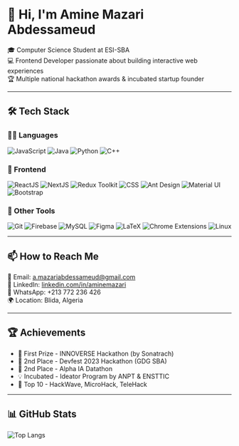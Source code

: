 # 👋 Hi, I'm Amine Mazari Abdessameud

🎓 Computer Science Student at ESI-SBA  
💻 Frontend Developer passionate about building interactive web experiences  
🏆 Multiple national hackathon awards & incubated startup founder  

---

## 🛠️ Tech Stack

### 👨‍💻 Languages
![JavaScript](https://img.shields.io/badge/-JavaScript-F7DF1E?logo=javascript&logoColor=black)
![Java](https://img.shields.io/badge/-Java-007396?logo=java&logoColor=white)
![Python](https://img.shields.io/badge/-Python-3776AB?logo=python&logoColor=white)
![C++](https://img.shields.io/badge/-C++-00599C?logo=cplusplus&logoColor=white)

### 🧩 Frontend
![ReactJS](https://img.shields.io/badge/-ReactJS-61DAFB?logo=react&logoColor=black)
![NextJS](https://img.shields.io/badge/-NextJS-000000?logo=next.js&logoColor=white)
![Redux Toolkit](https://img.shields.io/badge/-Redux_Toolkit-764ABC?logo=redux&logoColor=white)
![CSS](https://img.shields.io/badge/-CSS-1572B6?logo=css3&logoColor=white)
![Ant Design](https://img.shields.io/badge/-AntDesign-0170FE?logo=antdesign&logoColor=white)
![Material UI](https://img.shields.io/badge/-Material_UI-0081CB?logo=mui&logoColor=white)
![Bootstrap](https://img.shields.io/badge/-Bootstrap-563D7C?logo=bootstrap&logoColor=white)

### 🔧 Other Tools
![Git](https://img.shields.io/badge/-Git-F05032?logo=git&logoColor=white)
![Firebase](https://img.shields.io/badge/-Firebase-FFCA28?logo=firebase&logoColor=black)
![MySQL](https://img.shields.io/badge/-MySQL-4479A1?logo=mysql&logoColor=white)
![Figma](https://img.shields.io/badge/-Figma-F24E1E?logo=figma&logoColor=white)
![LaTeX](https://img.shields.io/badge/-LaTeX-008080?logo=latex&logoColor=white)
![Chrome Extensions](https://img.shields.io/badge/-Chrome_Extensions-4285F4?logo=googlechrome&logoColor=white)
![Linux](https://img.shields.io/badge/-Linux-FCC624?logo=linux&logoColor=black)

---

## 📫 How to Reach Me

📧 Email: [a.mazariabdessameud@gmail.com](mailto:a.mazariabdessameud@gmail.com)  
💼 LinkedIn: [linkedin.com/in/aminemazari](https://www.linkedin.com/in/aminemazari/)  
📱 WhatsApp: +213 772 236 426  
🌍 Location: Blida, Algeria  

---

## 🏆 Achievements

- 🥇 First Prize - INNOVERSE Hackathon (by Sonatrach)  
- 🥈 2nd Place - Devfest 2023 Hackathon (GDG SBA)  
- 🥈 2nd Place - Alpha IA Datathon  
- 💡 Incubated - Ideator Program by ANPT & ENSTTIC  
- 🏅 Top 10 - HackWave, MicroHack, TeleHack

---

## 📊 GitHub Stats

![Top Langs](https://github-readme-stats.vercel.app/api/top-langs/?username=Aminemazari&layout=compact&theme=tokyonight)

